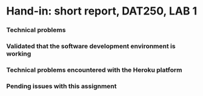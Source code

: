 <h1> Hand-in: short report, DAT250, LAB 1 </h1>




<h3> Technical problems </h3>


<h3> Validated that the software development environment is working </h3>


<h3> Technical problems encountered with the Heroku platform </h3>


<h3>  Pending issues with this assignment  </h3>
